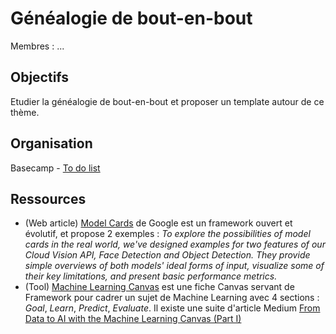 # Généalogie de bout-en-bout

Membres : ...

## Objectifs 

Etudier la généalogie de bout-en-bout et proposer un template autour de ce thème. 

## Organisation

Basecamp - [To do list](https://3.basecamp.com/4862987/buckets/18881058/todolists/3044275798)

## Ressources

- (Web article) [Model Cards](https://modelcards.withgoogle.com/about) de Google est un framework ouvert et évolutif, et propose 2 exemples : *To explore the possibilities of model cards in the real world, we've designed examples for two features of our Cloud Vision API, Face Detection and Object Detection. They provide simple overviews of both models' ideal forms of input, visualize some of their key limitations, and present basic performance metrics.*
- (Tool) [Machine Learning Canvas](https://www.louisdorard.com/machine-learning-canvas) est une fiche Canvas servant de Framework pour cadrer un sujet de Machine Learning avec 4 sections : *Goal*, *Learn*, *Predict*, *Evaluate*. Il existe une suite d'article Medium [From Data to AI with the Machine Learning Canvas (Part I)](https://medium.com/louis-dorard/from-data-to-ai-with-the-machine-learning-canvas-part-i-d171b867b047)